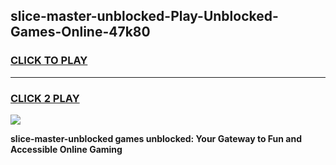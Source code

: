 
## slice-master-unblocked-Play-Unblocked-Games-Online-47k80
<h3>
<a href="https://premium76.site?title=slice-master-unblocked&ref=25A">CLICK TO PLAY</a></h3>
<hr>

<h3>
<a href="https://premium76.site?title=slice-master-unblocked&ref=25A">CLICK 2 PLAY</a>
  
</h3>

<a href="https://premium76.site?title=slice-master-unblocked&ref=25A"><img src="https://clearcache.store/games.png"></a>


**slice-master-unblocked games unblocked: Your Gateway to Fun and Accessible Online Gaming**
